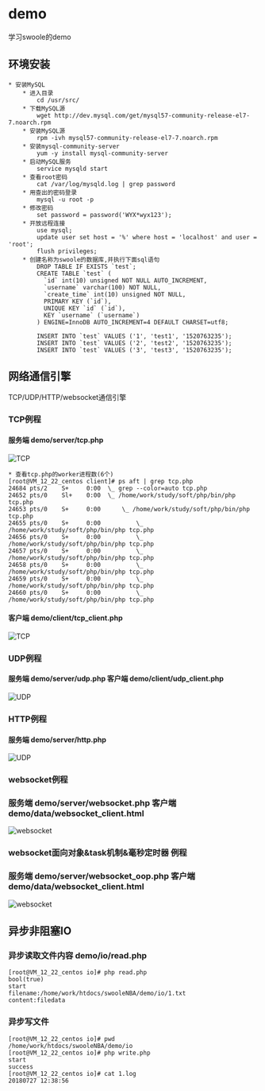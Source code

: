 # demo
学习swoole的demo  
## 环境安装
```
* 安装MySQL
	* 进入目录
    	cd /usr/src/
	* 下载MySQL源
    	wget http://dev.mysql.com/get/mysql57-community-release-el7-7.noarch.rpm
    * 安装MySQL源
    	rpm -ivh mysql57-community-release-el7-7.noarch.rpm
    * 安装mysql-community-server
    	yum -y install mysql-community-server
    * 启动MySQL服务
    	service mysqld start
    * 查看root密码
    	cat /var/log/mysqld.log | grep password
    * 用查出的密码登录
    	mysql -u root -p
    * 修改密码
    	set password = password('WYX*wyx123');
    * 开放远程连接
    	use mysql;
		update user set host = '%' where host = 'localhost' and user = 'root';
		flush privileges;
    * 创建名称为swoole的数据库,并执行下面sql语句
    	DROP TABLE IF EXISTS `test`;
        CREATE TABLE `test` (
          `id` int(10) unsigned NOT NULL AUTO_INCREMENT,
          `username` varchar(100) NOT NULL,
          `create_time` int(10) unsigned NOT NULL,
          PRIMARY KEY (`id`),
          UNIQUE KEY `id` (`id`),
          KEY `username` (`username`)
        ) ENGINE=InnoDB AUTO_INCREMENT=4 DEFAULT CHARSET=utf8;

        INSERT INTO `test` VALUES ('1', 'test1', '1520763235');
        INSERT INTO `test` VALUES ('2', 'test2', '1520763235');
        INSERT INTO `test` VALUES ('3', 'test3', '1520763235');
```
## 网络通信引擎
TCP/UDP/HTTP/websocket通信引擎
### TCP例程
#### 服务端 demo/server/tcp.php
![TCP](https://github.com/duiying/swooleNBA/blob/master/demo/readmeimg/tcp.png)
```
* 查看tcp.php的worker进程数(6个)
[root@VM_12_22_centos client]# ps aft | grep tcp.php
24684 pts/2    S+     0:00  \_ grep --color=auto tcp.php
24652 pts/0    Sl+    0:00  \_ /home/work/study/soft/php/bin/php tcp.php
24653 pts/0    S+     0:00      \_ /home/work/study/soft/php/bin/php tcp.php
24655 pts/0    S+     0:00          \_ /home/work/study/soft/php/bin/php tcp.php
24656 pts/0    S+     0:00          \_ /home/work/study/soft/php/bin/php tcp.php
24657 pts/0    S+     0:00          \_ /home/work/study/soft/php/bin/php tcp.php
24658 pts/0    S+     0:00          \_ /home/work/study/soft/php/bin/php tcp.php
24659 pts/0    S+     0:00          \_ /home/work/study/soft/php/bin/php tcp.php
24660 pts/0    S+     0:00          \_ /home/work/study/soft/php/bin/php tcp.php
```
#### 客户端 demo/client/tcp_client.php
![TCP](https://github.com/duiying/swooleNBA/blob/master/demo/readmeimg/tcp_client.png)
### UDP例程
#### 服务端 demo/server/udp.php 客户端 demo/client/udp_client.php
![UDP](https://github.com/duiying/swooleNBA/blob/master/demo/readmeimg/udp.png)
### HTTP例程
#### 服务端 demo/server/http.php
![UDP](https://github.com/duiying/swooleNBA/blob/master/demo/readmeimg/http.png)
### websocket例程
### 服务端 demo/server/websocket.php 客户端 demo/data/websocket_client.html
![websocket](https://github.com/duiying/swooleNBA/blob/master/demo/readmeimg/websocket.png)
### websocket面向对象&task机制&毫秒定时器 例程
### 服务端 demo/server/websocket_oop.php 客户端 demo/data/websocket_client.html
![websocket](https://github.com/duiying/swooleNBA/blob/master/demo/readmeimg/websocket_oop.png)
## 异步非阻塞IO
### 异步读取文件内容 demo/io/read.php
```
[root@VM_12_22_centos io]# php read.php 
bool(true)
start
filename:/home/work/htdocs/swooleNBA/demo/io/1.txt
content:filedata
```
### 异步写文件
```
[root@VM_12_22_centos io]# pwd
/home/work/htdocs/swooleNBA/demo/io
[root@VM_12_22_centos io]# php write.php 
start
success
[root@VM_12_22_centos io]# cat 1.log 
20180727 12:38:56
```